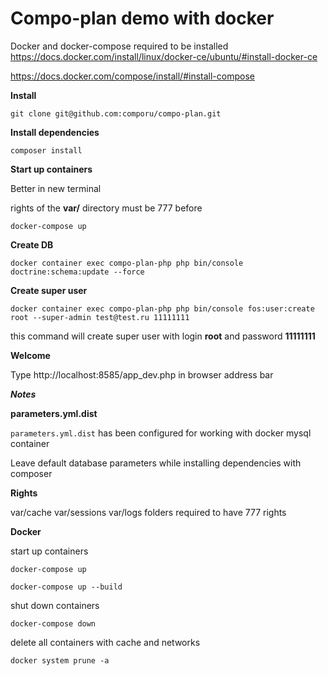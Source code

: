 Compo-plan demo with docker 
=========

Docker and docker-compose required to be installed
https://docs.docker.com/install/linux/docker-ce/ubuntu/#install-docker-ce

https://docs.docker.com/compose/install/#install-compose

**Install**

`git clone git@github.com:comporu/compo-plan.git`

**Install dependencies**

`composer install`

**Start up containers**

Better in new terminal

rights of the **var/** directory must be 777 before

`docker-compose up`

**Create DB**

`
docker container exec compo-plan-php php bin/console doctrine:schema:update --force
`


**Create super user**

`docker container exec compo-plan-php php bin/console fos:user:create root --super-admin test@test.ru 11111111`

this command will create super user with login **root** and password **11111111**

**Welcome**

Type http://localhost:8585/app_dev.php in browser address bar

***Notes***

**parameters.yml.dist**

`parameters.yml.dist` has been configured for working with docker mysql container

Leave default database parameters while installing dependencies with composer

**Rights**

var/cache
var/sessions
var/logs folders required to have 777 rights

**Docker**

start up containers 

`docker-compose up`

`docker-compose up --build`

shut down containers 

`docker-compose down`

delete all containers with cache and networks 

`docker system prune -a`